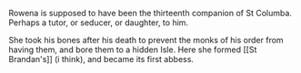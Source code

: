 Rowena is supposed to have been the thirteenth companion of St Columba. Perhaps a tutor, or seducer, or daughter, to him. 

She took his bones after his death to prevent the monks of his order from having them, and bore them to a hidden Isle. Here she formed [[St Brandan's]] (i think), and became its first abbess. 